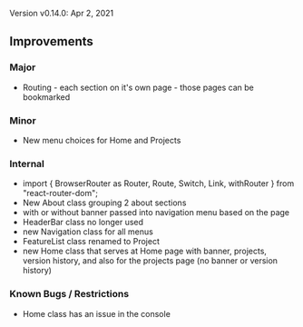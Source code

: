 Version v0.14.0: Apr 2, 2021
## Improvements

### Major
* Routing - each section on it's own page - those pages can be bookmarked

### Minor
* New menu choices for Home and Projects

### Internal
* import { BrowserRouter as Router, Route, Switch, Link, withRouter } from "react-router-dom";
* New About class grouping 2 about sections
* with or without banner passed into navigation menu based on the page
* HeaderBar class no longer used
* new Navigation class for all menus
* FeatureList class renamed to Project
* new Home class that serves at Home page with banner, projects, version history, and also for the projects page (no banner or version history)

### Known Bugs / Restrictions
* Home class has an issue in the console